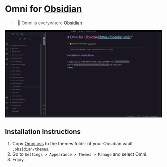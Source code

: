 # Omni for [Obsidian](https://obsidian.md/)

> 🎨 Omni is everywhere [Obsidian](https://obsidian.md/)

![Screenshot](.github/obsidian.png)

## Installation Instructions

1. Copy [Omni.css](./Omni.css) to the themes folder of your Obsidian vault `.obsidian/themes`.
2. Go to `Settings > Appearance > Themes > Manage` and select Omni.
3. Enjoy.
